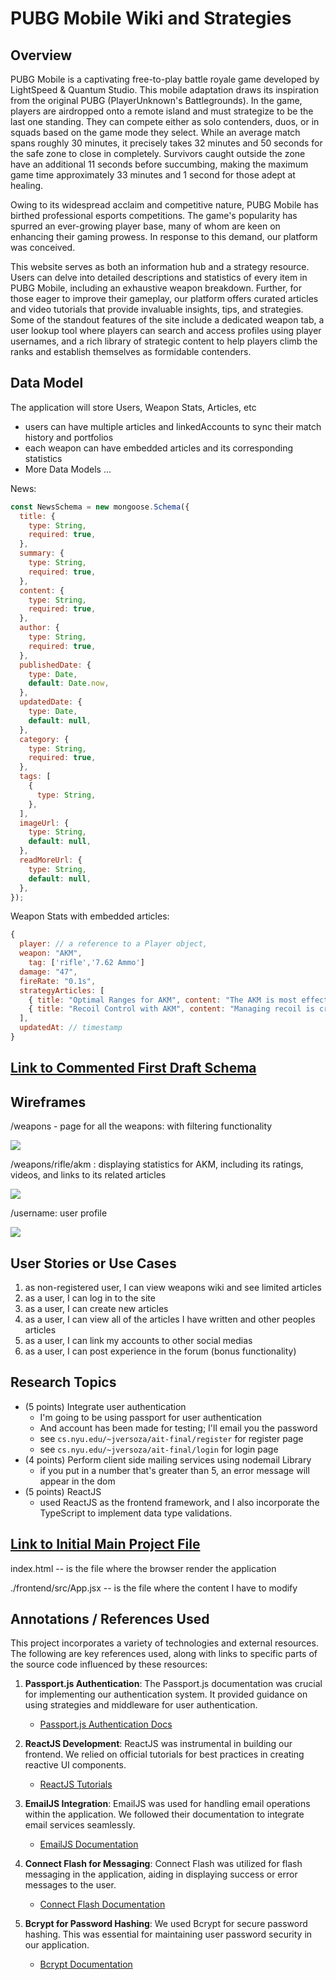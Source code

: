 # PUBG Mobile Wiki and Strategies

## Overview

PUBG Mobile is a captivating free-to-play battle royale game developed by LightSpeed & Quantum Studio. This mobile adaptation draws its inspiration from the original PUBG (PlayerUnknown's Battlegrounds). In the game, players are airdropped onto a remote island and must strategize to be the last one standing. They can compete either as solo contenders, duos, or in squads based on the game mode they select. While an average match spans roughly 30 minutes, it precisely takes 32 minutes and 50 seconds for the safe zone to close in completely. Survivors caught outside the zone have an additional 11 seconds before succumbing, making the maximum game time approximately 33 minutes and 1 second for those adept at healing.

Owing to its widespread acclaim and competitive nature, PUBG Mobile has birthed professional esports competitions. The game's popularity has spurred an ever-growing player base, many of whom are keen on enhancing their gaming prowess. In response to this demand, our platform was conceived.

This website serves as both an information hub and a strategy resource. Users can delve into detailed descriptions and statistics of every item in PUBG Mobile, including an exhaustive weapon breakdown. Further, for those eager to improve their gameplay, our platform offers curated articles and video tutorials that provide invaluable insights, tips, and strategies. Some of the standout features of the site include a dedicated weapon tab, a user lookup tool where players can search and access profiles using player usernames, and a rich library of strategic content to help players climb the ranks and establish themselves as formidable contenders.

## Data Model

The application will store Users, Weapon Stats, Articles, etc

- users can have multiple articles and linkedAccounts to sync their match history and portfolios
- each weapon can have embedded articles and its corresponding statistics
- More Data Models ...

News:

```javascript
const NewsSchema = new mongoose.Schema({
  title: {
    type: String,
    required: true,
  },
  summary: {
    type: String,
    required: true,
  },
  content: {
    type: String,
    required: true,
  },
  author: {
    type: String,
    required: true,
  },
  publishedDate: {
    type: Date,
    default: Date.now,
  },
  updatedDate: {
    type: Date,
    default: null,
  },
  category: {
    type: String,
    required: true,
  },
  tags: [
    {
      type: String,
    },
  ],
  imageUrl: {
    type: String,
    default: null,
  },
  readMoreUrl: {
    type: String,
    default: null,
  },
});
```

Weapon Stats with embedded articles:

```javascript
{
  player: // a reference to a Player object,
  weapon: "AKM",
 	tag: ['rifle','7.62 Ammo']
  damage: "47",
  fireRate: "0.1s",
  strategyArticles: [
    { title: "Optimal Ranges for AKM", content: "The AKM is most effective at mid to long range combat...", views: "1234" },
    { title: "Recoil Control with AKM", content: "Managing recoil is crucial with AKM. Here's how you can...", views: "5678" },
  ],
  updatedAt: // timestamp
}

```

## [Link to Commented First Draft Schema](db.mjs)

## Wireframes

/weapons - page for all the weapons: with filtering functionality

<img src="./documentation/weapons.jpeg">

/weapons/rifle/akm : displaying statistics for AKM, including its ratings, videos, and links to its related articles

<img src='./documentation/weaponakm.jpeg'>

/username: user profile

<img src='./documentation/user.jpeg'>

## User Stories or Use Cases

1. as non-registered user, I can view weapons wiki and see limited articles
2. as a user, I can log in to the site
3. as a user, I can create new articles
4. as a user, I can view all of the articles I have written and other peoples articles
5. as a user, I can link my accounts to other social medias
6. as a user, I can post experience in the forum (bonus functionality)

## Research Topics

- (5 points) Integrate user authentication
  - I'm going to be using passport for user authentication
  - And account has been made for testing; I'll email you the password
  - see <code>cs.nyu.edu/~jversoza/ait-final/register</code> for register page
  - see <code>cs.nyu.edu/~jversoza/ait-final/login</code> for login page
- (4 points) Perform client side mailing services using nodemail Library
  - if you put in a number that's greater than 5, an error message will appear in the dom
- (5 points) ReactJS
  - used ReactJS as the frontend framework, and I also incorporate the TypeScript to implement data type validations.

## [Link to Initial Main Project File](index.html)

index.html -- is the file where the browser render the application

./frontend/src/App.jsx -- is the file where the content I have to modify

## Annotations / References Used

This project incorporates a variety of technologies and external resources. The following are key references used, along with links to specific parts of the source code influenced by these resources:

1. **Passport.js Authentication**: The Passport.js documentation was crucial for implementing our authentication system. It provided guidance on using strategies and middleware for user authentication.

   - [Passport.js Authentication Docs](http://passportjs.org/docs) 

2. **ReactJS Development**: ReactJS was instrumental in building our frontend. We relied on official tutorials for best practices in creating reactive UI components.

   - [ReactJS Tutorials](https://react.dev/learn) 

3. **EmailJS Integration**: EmailJS was used for handling email operations within the application. We followed their documentation to integrate email services seamlessly.

   - [EmailJS Documentation](https://www.emailjs.com/docs/) 

4. **Connect Flash for Messaging**: Connect Flash was utilized for flash messaging in the application, aiding in displaying success or error messages to the user.

   - [Connect Flash Documentation](https://github.com/jaredhanson/connect-flash) 

5. **Bcrypt for Password Hashing**: We used Bcrypt for secure password hashing. This was essential for maintaining user password security in our application.
   - [Bcrypt Documentation](https://github.com/kelektiv/node.bcrypt.js) 
